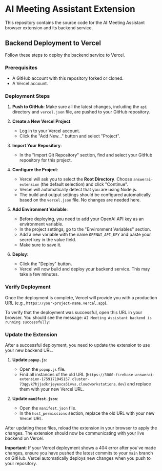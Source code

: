 # AI Meeting Assistant Extension

This repository contains the source code for the AI Meeting Assistant browser extension and its backend service.

## Backend Deployment to Vercel

Follow these steps to deploy the backend service to Vercel.

### Prerequisites

- A GitHub account with this repository forked or cloned.
- A Vercel account.

### Deployment Steps

1.  **Push to GitHub**: Make sure all the latest changes, including the `api` directory and `vercel.json` file, are pushed to your GitHub repository.

2.  **Create a New Vercel Project**:
    - Log in to your Vercel account.
    - Click the "Add New..." button and select "Project".

3.  **Import Your Repository**:
    - In the "Import Git Repository" section, find and select your GitHub repository for this project.

4.  **Configure the Project**:
    - Vercel will ask you to select the **Root Directory**. Choose `answerai-extension` (the default selection) and click "Continue".
    - Vercel will automatically detect that you are using Node.js.
    - The build and output settings should be configured automatically based on the `vercel.json` file. No changes are needed here.

5.  **Add Environment Variable**:
    - Before deploying, you need to add your OpenAI API key as an environment variable.
    - In the project settings, go to the "Environment Variables" section.
    - Add a new variable with the name `OPENAI_API_KEY` and paste your secret key in the value field.
    - Make sure to save it.

6.  **Deploy**:
    - Click the "Deploy" button.
    - Vercel will now build and deploy your backend service. This may take a few minutes.

### Verify Deployment

Once the deployment is complete, Vercel will provide you with a production URL (e.g., `https://your-project-name.vercel.app`).

To verify that the deployment was successful, open this URL in your browser. You should see the message:
`AI Meeting Assistant backend is running successfully!`

### Update the Extension

After a successful deployment, you need to update the extension to use your new backend URL.

1.  **Update `popup.js`**:
    - Open the `popup.js` file.
    - Find all instances of the old URL (`https://3000-firebase-answerai-extension-1759171945157.cluster-73qgvk7hjjadkrjeyexca5ivva.cloudworkstations.dev`) and replace them with your new Vercel URL.

2.  **Update `manifest.json`**:
    - Open the `manifest.json` file.
    - In the `host_permissions` section, replace the old URL with your new Vercel URL.

After updating these files, reload the extension in your browser to apply the changes. The extension should now be communicating with your live backend on Vercel.

**Important**: If your Vercel deployment shows a 404 error after you've made changes, ensure you have pushed the latest commits to your `main` branch on GitHub. Vercel automatically deploys new changes when you push to your repository.
